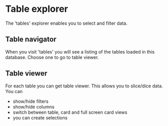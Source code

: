 # Table explorer

The 'tables' explorer enables you to select and filter data.

## Table navigator

When you visit 'tables' you will see a listing of the tables loaded in this database. Choose one to go to table viewer.

## Table viewer

For each table you can get table viewer. This allows you to slice/dice data. You can

* show/hide filters
* show/hide columns
* switch between table, card and full screen card views
* you can create selections
